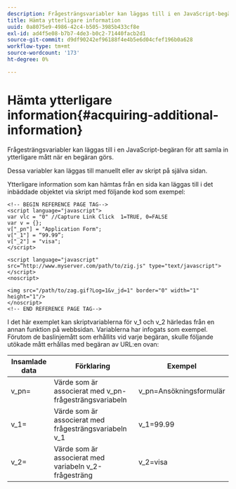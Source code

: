 ```yaml
---
description: Frågesträngsvariabler kan läggas till i en JavaScript-begäran för att samla in ytterligare mått när en begäran görs.
title: Hämta ytterligare information
uuid: 0a8075e9-4986-42c4-b505-3985b433cf8e
exl-id: ad4f5e08-b7b7-4de3-b0c2-71440facb2d1
source-git-commit: d9df90242ef96188f4e4b5e6d04cfef196b0a628
workflow-type: tm+mt
source-wordcount: '173'
ht-degree: 0%

---
```


# Hämta ytterligare information{#acquiring-additional-information}

Frågesträngsvariabler kan läggas till i en JavaScript-begäran för att samla in ytterligare mått när en begäran görs.

Dessa variabler kan läggas till manuellt eller av skript på själva sidan.

Ytterligare information som kan hämtas från en sida kan läggas till i det inbäddade objektet via skript med följande kod som exempel:

```
<!-- BEGIN REFERENCE PAGE TAG--> 
<script language="javascript"> 
var vlc = "0" //Capture Link Click  1=TRUE, 0=FALSE 
var v = {}; 
v["_pn"] = "Application Form"; 
v["_1"] = “99.99”; 
v["_2"] = "visa"; 
</script> 
 
<script language="javascript" src=”http://www.myserver.com/path/to/zig.js" type="text/javascript"></script> 
<noscript> 
 
<img src="/path/to/zag.gif?Log=1&v_jd=1" border="0" width="1" height="1"/> 
</noscript> 
<!-- END REFERENCE PAGE TAG-->
```

I det här exemplet kan skriptvariablerna för v_1 och v_2 härledas från en annan funktion på webbsidan. Variablerna har infogats som exempel. Förutom de baslinjemått som erhållits vid varje begäran, skulle följande utökade mått erhållas med begäran av URL:en ovan:

| Insamlade data | Förklaring | Exempel |
|---|---|---|
| v_pn= | Värde som är associerat med v_pn-frågesträngsvariabeln | v_pn=Ansökningsformulär |
| v_1= | Värde som är associerat med frågesträngsvariabeln v_1 | v_1=99.99 |
| v_2= | Värde som är associerat med variabeln v_2-frågesträng | v_2=visa |
